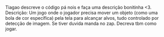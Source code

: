 Tiagao descreve o código pá nois e faça uma descrição bonitinha <3.
Descrição: Um jogo onde o jogador precisa mover um objeto (como uma bola de cor específica) pela tela para alcançar alvos, tudo controlado por detecção de imagem.
Se tiver duvida manda no zap.
Decreva tbm como jogar.
